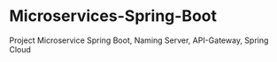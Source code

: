# Microservices-Spring-Boot
Project Microservice Spring Boot, Naming Server, API-Gateway, Spring Cloud
